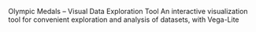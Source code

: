 Olympic Medals – Visual Data Exploration Tool
An interactive visualization tool for convenient exploration and analysis of datasets, with Vega-Lite
